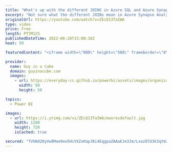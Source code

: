 ```yaml
---
title: "What's up with the different JOINS in Azure SQL and Azure Synapse?"
excerpt: "Not sure what the different JOINs mean in Azure Synapse Analytics and Azure SQL Database? Patrick walks you through the different types to get you on the right path!  Joins (SQL Server) https://docs.microsoft.com/sql/relational-databases/performance/joins?view=sql-server-ver16  📢 Become a member: https://guyinacu.be/membership"
originalUrl: https://youtube.com/watch?v=ZEcQ13TaIWA
type: video
price: Free
length: PT7M12S
publishedDateTime: 2022-06-28T15:00:16Z
heat: 50

featuredContent: "<iframe width=\"800\" height=\"500\" frameborder=\"0\" src=\"https://www.youtube.com/embed/ZEcQ13TaIWA\" allow=\"accelerometer; autoplay; encrypted-media; gyroscope; picture-in-picture\" allowfullscreen></iframe>"

provider:
  name: Guy in a Cube
  domain: guyinacube.com
  images:
    - url: https://everyday-cc.github.io/powerbi/assets/images/organizations/guyinacube.com-50x50.jpg
      width: 50
      height: 50

topics:
  - Power BI

images:
  - url: https://i.ytimg.com/vi/ZEcQ13TaIWA/maxresdefault.jpg
    width: 1280
    height: 720
    isCached: true

secured: "TVkNd20yVw8Mae9oxSHcVXZxKapJ8i4EqgpaZAAaEJe3Jm/LxezOlU3k3qYm2miJzF+tRLY9fxVWoijJLLWFOmTpbaCznPszbTI7J7u5qJt5N44yb2MgbLbl33o1Ec82ncUowKQ3Es0rUpPCWQgTKsbL8i0QkqrmMFlQcUQL7ukmrzCWMBea9UF0aZHns1Y1M66OinfaV4sDFbyrWeTX+HuM7VfNgftg8Ud32L2tNw4InK6fTElGOQuYrautxyDM3KjFj9mSCVh0cHKO8G1WgL0WoBA3ky6w2u288qlSju8QdQz4buLpxkqYh9x1z7ZZ+iN5NgZX9NDBCY31jnmytKOnJuPF5mEAa9B/azLhfjaocmXcaG3XC/1lCfTt7NziJxxyWDvajnh8m3F9qnGvjlHTETO3siYMM3yFGzcccEw=;G4nyKSsm2Nk31qlqjssbUw=="
---
```


